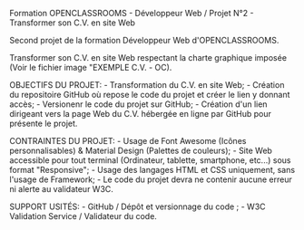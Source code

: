 Formation OPENCLASSROOMS - Développeur Web / Projet N°2 - Transformer son C.V. en site Web

Second projet de la formation Développeur Web d'OPENCLASSROOMS.

Transformer son C.V. en site Web respectant la charte graphique imposée (Voir le fichier image "EXEMPLE C.V. - OC).


OBJECTIFS DU PROJET:
    - Transformation du C.V. en site Web;
    - Création du repositoire GitHub où repose le code du projet et créer le lien y donnant accès;
    - Versionenr le code du projet sur GitHub;
    - Création d'un lien dirigeant vers la page Web du C.V. hébergée en ligne par GitHub pour présente le projet.


CONTRAINTES DU PROJET:
    - Usage de Font Awesome (Icônes personnalisables) & Material Design (Palettes de couleurs);
    - Site Web accessible pour tout terminal (Ordinateur, tablette, smartphone, etc...) sous format "Responsive";
    - Usage des langages HTML et CSS uniquement, sans l'usage de Framework;
    - Le code du projet devra ne contenir aucune erreur ni alerte au validateur W3C.

SUPPORT USITÉS:
    - GitHub / Dépôt et versionnage du code ;
    - W3C Validation Service / Validateur du code.
